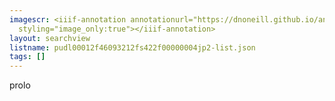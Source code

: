 ```yaml
---
imagescr: <iiif-annotation annotationurl="https://dnoneill.github.io/annotate/annotations/pudl00012f46093212fs422f00000004jp2-1.json"
  styling="image_only:true"></iiif-annotation>
layout: searchview
listname: pudl00012f46093212fs422f00000004jp2-list.json
tags: []
---
```

prolo